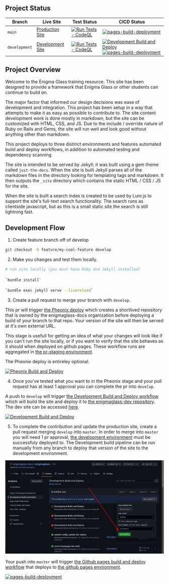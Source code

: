 ## Project Status
| Branch | Live Site | Test Status | CICD Status |
| - | - | - | - |
| `main` | [Production Site](https://enigmaglass-docs.github.io/enigmaglass/) | [![Run Tests - CodeQL](https://github.com/enigmaglass-docs/enigmaglass/actions/workflows/codeql.yml/badge.svg?branch=main)](https://github.com/enigmaglass-docs/enigmaglass/actions/workflows/codeql.yml) | [![pages-build-deployment](https://github.com/enigmaglass-docs/enigmaglass/actions/workflows/pages/pages-build-deployment/badge.svg?branch=main)](https://github.com/enigmaglass-docs/enigmaglass/actions/workflows/pages/pages-build-deployment) |
| `development` | [Development Site](https://enigmaglass-docs.github.io/enigmaglass-dev/) | [![Run Tests - CodeQL](https://github.com/enigmaglass-docs/enigmaglass/actions/workflows/codeql.yml/badge.svg?branch=development)](https://github.com/enigmaglass-docs/enigmaglass/actions/workflows/codeql.yml) | [![Development Build and Deploy](https://github.com/enigmaglass-docs/enigmaglass/actions/workflows/deploy-dev.yml/badge.svg?branch=development)](https://github.com/enigmaglass-docs/enigmaglass/actions/workflows/deploy-dev.yml) [![pages-build-deployment](https://github.com/enigmaglass-docs/enigmaglass-dev/actions/workflows/pages/pages-build-deployment/badge.svg?branch=main)](https://github.com/enigmaglass-docs/enigmaglass-dev/actions/workflows/pages/pages-build-deployment)|

## Project Overview
Welcome to the Enigma Glass training resource. This site has been designed to provide a framework that Enigma Glass or other students can continue to build on.

The major factor that informed our design decisions was ease of development and integration. This project has been setup in a way that attempts to make it as easy as possible to contribute to. The site content development work is done mostly in markdown, but the site can be customized with HTML, CSS, and JS. Due to the include / override nature of Ruby on Rails and Gems, the site will run well and look good without anything other than markdown. 

This project deploys to three distinct environments and features automated build and deploy workflows, in addition to automated testing and dependency scanning.

The site is intended to be served by Jekyll; it was built using a gem theme called `just-the-docs`. When the site is built Jekyll parses all of the markdown files in the directory looking for templating tags and markdown. It then outputs the `_site` directory which contains the static HTML / CSS / JS for the site.

When the site is built a search index is created to be used by Lunr.js to support the site's full-text search functionality. The search runs as clientside javascript, but as this is a small static site the search is still lightning fast.

## Development Flow
1. Create feature branch off of develop

```bash
git checkout -b feature/my-cool-feature develop
```

2. Make you changes and test them locally.

```bash
# run site locally (you must have Ruby and Jekyll installed)

`bundle install`

`bundle exec jekyll serve --livereload`
```

3. Create a pull request to merge your branch with `develop`.

This pr will trigger [the Pheonix deploy](https://github.com/enigmaglass-docs/enigmaglass/actions/workflows/deploy-pr.yml) which creates a shortlived repository that is owned by the enigmaglass-docs organization before deploying a build of your branch to that repo. Your version of the site will then be served at it's own external URL.

This stage is usefull for getting an idea of what your changes will look like if you can't run the site locally, or if you want to verify that the site behaves as it should when deployed on github pages. These workflow runs are aggregated in [the pr-staging environment](https://github.com/enigmaglass-docs/enigmaglass/deployments/activity_log?environment=pr-staging).

The Pheonix deploy is entireley optional.

[![Pheonix Build and Deploy](https://github.com/enigmaglass-docs/enigmaglass/actions/workflows/deploy-pr.yml/badge.svg)](https://github.com/enigmaglass-docs/enigmaglass/actions/workflows/deploy-pr.yml)

4. Once you've tested what you want to in the Pheonix stage and your pull request has at least 1 approval you can complete the pr into `develop`.

A push to `develop` will trigger [the Development Build and Deploy workflow](https://github.com/enigmaglass-docs/enigmaglass/actions/workflows/deploy-dev.yml) which will build the site and deploy it to [the enigmaglass-dev repository](https://github.com/enigmaglass-docs/enigmaglass-dev). The dev site can be accessed [here](https://enigmaglass-docs.github.io/enigmaglass-dev/).

[![Development Build and Deploy](https://github.com/enigmaglass-docs/enigmaglass/actions/workflows/deploy-dev.yml/badge.svg?branch=development)](https://github.com/enigmaglass-docs/enigmaglass/actions/workflows/deploy-dev.yml)

5. To complete the contribution and update the production site, create a pull request merging `develop` into `master`. In order to merge into `master` you will need 1 pr approval, [the development environment](https://github.com/enigmaglass-docs/enigmaglass/deployments/activity_log?environment=development) must be successfuly deployed to. The Development build pipeline can be run manually from any branch to deploy that version of the site to the development environment.

![workflow dispatch event trigger](./assets/workflow_dispatch_trigger.png)

Your push into `master` will trigger [the Github pages build and deploy workflow](https://github.com/enigmaglass-docs/enigmaglass/actions/workflows/pages/pages-build-deployment) that deploys to [the github pages environment](https://github.com/enigmaglass-docs/enigmaglass/deployments/activity_log?environment=github-pages).

[![pages-build-deployment](https://github.com/enigmaglass-docs/enigmaglass/actions/workflows/pages/pages-build-deployment/badge.svg?branch=main)](https://github.com/enigmaglass-docs/enigmaglass/actions/workflows/pages/pages-build-deployment)